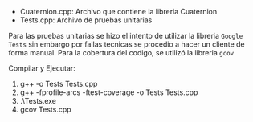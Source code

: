 - Cuaternion.cpp: Archivo que contiene la libreria Cuaternion
- Tests.cpp: Archivo de pruebas unitarias

Para las pruebas unitarias se hizo el intento de utilizar la libreria `Google Tests` sin embargo por fallas
tecnicas se procedio a hacer un cliente de forma manual. Para la cobertura del codigo, se utilizó la libreria `gcov`

Compilar y Ejecutar:
1. g++ -o Tests Tests.cpp
2. g++ -fprofile-arcs -ftest-coverage -o Tests Tests.cpp
3. .\Tests.exe
4. gcov Tests.cpp